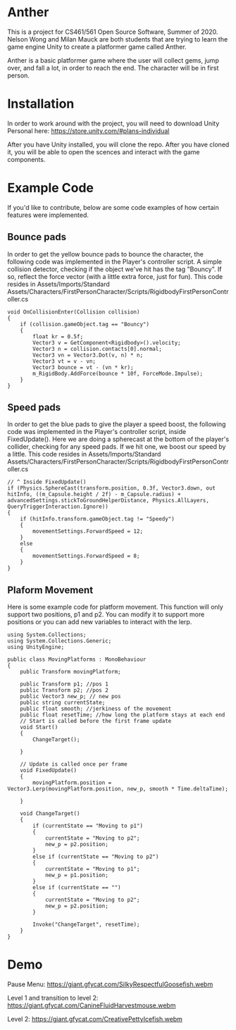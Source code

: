 # Anther

This is a project for CS461/561 Open Source Software, Summer of 2020. 
Nelson Wong and Milan Mauck are both students that are trying to learn the game engine Unity to create a platformer game called Anther.

Anther is a basic platformer game where the user will collect gems, jump over, and fall a lot, in order to reach the end. The character will be in first person. 

# Installation
In order to work around with the project, you will need to download Unity Personal here: https://store.unity.com/#plans-individual

After you have Unity installed, you will clone the repo. After you have cloned it, you will be able to open the scences and interact with the game components. 

# Example Code

If you'd like to contribute, below are some code examples of how certain features were implemented.
## Bounce pads
In order to get the yellow bounce pads to bounce the character, the following code was implemented in the Player's controller script.
A simple collision detector, checking if the object we've hit has the tag "Bouncy". If so, reflect the force vector (with a little extra force, just for fun).
This code resides in Assets/Imports/Standard Assets/Characters/FirstPersonCharacter/Scripts/RigidbodyFirstPersonController.cs
``` 
void OnCollisionEnter(Collision collision)
{
    if (collision.gameObject.tag == "Bouncy")
    {
        float kr = 0.5f;
        Vector3 v = GetComponent<Rigidbody>().velocity;
        Vector3 n = collision.contacts[0].normal;
        Vector3 vn = Vector3.Dot(v, n) * n;
        Vector3 vt = v - vn;
        Vector3 bounce = vt - (vn * kr);
        m_RigidBody.AddForce(bounce * 10f, ForceMode.Impulse);
    }
}
```
## Speed pads
In order to get the blue pads to give the player a speed boost, the following code was implemented in the Player's controller script, inside FixedUpdate().
Here we are doing a spherecast at the bottom of the player's collider, checking for any speed pads. If we hit one, we boost our speed by a little.
This code resides in Assets/Imports/Standard Assets/Characters/FirstPersonCharacter/Scripts/RigidbodyFirstPersonController.cs
``` 
// ^ Inside FixedUpdate()
if (Physics.SphereCast(transform.position, 0.3f, Vector3.down, out hitInfo, ((m_Capsule.height / 2f) - m_Capsule.radius) + advancedSettings.stickToGroundHelperDistance, Physics.AllLayers, QueryTriggerInteraction.Ignore))
{
    if (hitInfo.transform.gameObject.tag != "Speedy")
    {
        movementSettings.ForwardSpeed = 12;
    }
    else
    {
        movementSettings.ForwardSpeed = 8;
    }
}

```
## Plaform Movement

Here is some example code for platform movement. This function will only support two positions, p1 and p2. You can modify it to support more positions or you can add new variables to interact with the lerp. 
```
using System.Collections;
using System.Collections.Generic;
using UnityEngine;

public class MovingPlatforms : MonoBehaviour
{
    public Transform movingPlatform;

    public Transform p1; //pos 1
    public Transform p2; //pos 2
    public Vector3 new_p; // new pos
    public string currentState;
    public float smooth; //jerkiness of the movement
    public float resetTime; //how long the platform stays at each end
    // Start is called before the first frame update
    void Start()
    {
        ChangeTarget();

    }

    // Update is called once per frame
    void FixedUpdate()
    {
        movingPlatform.position = Vector3.Lerp(movingPlatform.position, new_p, smooth * Time.deltaTime);

    }

    void ChangeTarget()
    {
        if (currentState == "Moving to p1")
        {
            currentState = "Moving to p2";
            new_p = p2.position;
        }
        else if (currentState == "Moving to p2")
        {
            currentState = "Moving to p1";
            new_p = p1.position;
        }
        else if (currentState == "")
        {
            currentState = "Moving to p2";
            new_p = p2.position;
        }

        Invoke("ChangeTarget", resetTime);
    }
} 
```
# Demo

Pause Menu: https://giant.gfycat.com/SilkyRespectfulGoosefish.webm

Level 1 and transition to level 2: https://giant.gfycat.com/CanineFluidHarvestmouse.webm

Level 2: https://giant.gfycat.com/CreativePettyIcefish.webm
